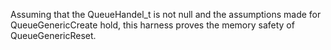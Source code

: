 Assuming that the QueueHandel_t is not null and the assumptions made
for QueueGenericCreate hold, this harness proves the memory safety of QueueGenericReset.
